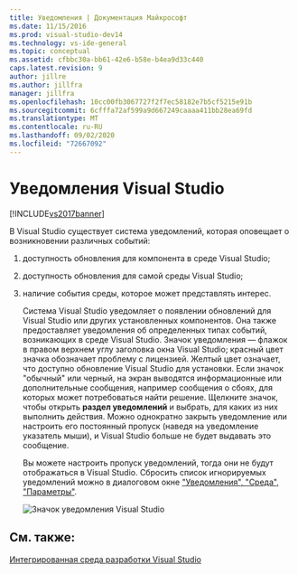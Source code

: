 ```yaml
---
title: Уведомления | Документация Майкрософт
ms.date: 11/15/2016
ms.prod: visual-studio-dev14
ms.technology: vs-ide-general
ms.topic: conceptual
ms.assetid: cfbbc30a-bb61-42e6-b58e-b4ea9d33c440
caps.latest.revision: 9
author: jillre
ms.author: jillfra
manager: jillfra
ms.openlocfilehash: 10cc00fb3067727f2f7ec58182e7b5cf5215e91b
ms.sourcegitcommit: 6cfffa72af599a9d667249caaaa411bb28ea69fd
ms.translationtype: MT
ms.contentlocale: ru-RU
ms.lasthandoff: 09/02/2020
ms.locfileid: "72667092"
---
```

# <a name="visual-studio-notifications"></a>Уведомления Visual Studio
[!INCLUDE[vs2017banner](../includes/vs2017banner.md)]

В Visual Studio существует система уведомлений, которая оповещает о возникновении различных событий:

1. доступность обновления для компонента в среде Visual Studio;

2. доступность обновления для самой среды Visual Studio;

3. наличие события среды, которое может представлять интерес.

   Система Visual Studio уведомляет о появлении обновлений для Visual Studio или других установленных компонентов. Она также предоставляет уведомления об определенных типах событий, возникающих в среде Visual Studio. Значок уведомления — флажок в правом верхнем углу заголовка окна Visual Studio; красный цвет значка обозначает проблему с лицензией. Желтый цвет означает, что доступно обновление Visual Studio для установки. Если значок "обычный" или черный, на экран выводятся информационные или дополнительные сообщения, например сообщения о сбоях, для которых может потребоваться найти решение. Щелкните значок, чтобы открыть **раздел уведомлений** и выбрать, для каких из них выполнить действия. Можно однократно закрыть уведомление или настроить его постоянный пропуск (наведя на уведомление указатель мыши), и Visual Studio больше не будет выдавать это сообщение.

   Вы можете настроить пропуск уведомлений, тогда они не будут отображаться в Visual Studio. Сбросить список игнорируемых уведомлений можно в диалоговом окне ["Уведомления", "Среда", "Параметры"](../ide/reference/notifications-environment-options-dialog-box.md).

   ![Значок уведомления Visual Studio](../ide/media/vs2015-notificationicon.png "vs2015_NotificationIcon")

## <a name="see-also"></a>См. также:
 [Интегрированная среда разработки Visual Studio](../ide/visual-studio-ide.md)
